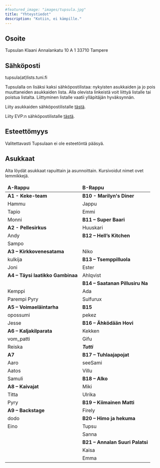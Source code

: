 ```yaml
---
#featured_image: "images/tupsula.jpg"
title: "Yhteystiedot"
description: "Kotiin, ei kämpille."
---
```


<style>
td, th {
   border: none!important;
}
</style>

## Osoite

Tupsulan Klaani
Annalankatu 10 A 1
33710 Tampere

## Sähköposti

tupsula(at)lists.tuni.fi

Tupsulalla on lisäksi kaksi sähköpostilistaa: nykyisten asukkaiden ja jo pois muuttaneiden asukkaiden lista. Alla olevista linkeistä voit liittyä listalle tai poistua listalta. Liittyminen listalle vaatii ylläpitäjän hyväksynnän.

Liity asukkaiden sähköpostilistalle [tästä](https://lists.tuni.fi/mailman/listinfo/tupsula).

Liity EVP:n sähköpostilistalle [tästä](https://lists.tuni.fi/mailman/listinfo/tupsula-evp).

## Esteettömyys

Valitettavasti Tupsulaan ei ole esteetöntä pääsyä.

## Asukkaat

Alta löydät asukkaat rapuittain ja asunnoittain. Kursivoidut nimet ovet lemmikkejä.

| A-Rappu                              | B-Rappu                             |
| :-----                               | :-----                              |
| **A1 - Keke-team**                   | **B10 - Marilyn's Diner**           |
| Hammu                                | Jappu                               |
| Tapio                                | Emmi                                |
| Monni                                | **B11 – Super Baari**               |
| **A2 - Pellesirkus**                 | Huuskari                            |
| Andy                                 | **B12 – Hell’s Kitchen**            |
| Sampo                                |                                     |
| **A3 – Kirkkovenesatama**            | Niko                                |
| kulkija                              | **B13 – Tsemppilluola**             |
| Joni                                 | Ester                               |
| **A4 – Täysi laatikko Gambinaa**     | Ahlqvist                            |
|                                      | **B14 – Saatanan Pillusiru Na**     |
| Kemppi                               | Ada                                 |
| Parempi Pyry                         | Sulfurux                            |
| **A5 – Voimaeläintarha**             | **B15**                             |
| opossumi                             | pekez                               |
| Jesse                                | **B16 – Ähködään Hovi**             |
| **A6 – Kaljakilparata**              | Kekken                              |
| vom_patti                            | Gifu                                |
| Reiska                               | **_Tutti_**                         |
| **A7**                               | **B17 – Tuhlaajapojat**             |
| Aaro                                 | seeSami                             |
| Aatos                                | Villu                               |
| Samuli                               | **B18 – Alko**                      |
| **A8 – Kaivajat**                    | Miki                                |
| Titta                                | Ulrika                              |
| Pyry                                 | **B19 – Kiimainen Matti**           |
| **A9 – Backstage**                   | Firely                              |
| dodo                                 | **B20 – Himo ja hekuma**            |
| Eino                                 | Tupsu                               |
|                                      | Sanna                               |
|                                      | **B21 – Annalan Suuri Palatsi**     |
|                                      | Kaisa                               |
|                                      | Emma                                |
